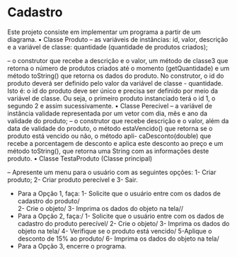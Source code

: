 # Cadastro

Este projeto consiste em implementar um programa a partir de um diagrama.
• Classe Produto
– as variáveis de instâncias: id, valor, descrição e a variável de classe: quantidade
(quantidade de produtos criados);

– o construtor que recebe a descrição e o valor, um método de classe3 que retorna o
número de produtos criados até o momento (getQuantidade) e um método toString()
que retorna os dados do produto. No construtor, o id do produto deverá ser definido
pelo valor da variável de classe - quantidade. Isto é: o id do produto deve ser único
e precisa ser definido por meio da variável de classe. Ou seja, o primeiro produto
instanciado terá o id 1, o segundo 2 e assim sucessivamente.
• Classe Perecivel
– a variável de instância validade representada por um vetor com dia, mês e ano da
validade do produto;
– o construtor que recebe descrição e o valor, além da data de validade do produto, o
método estaVencido() que retorna se o produto está vencido ou não, o método apli-
caDesconto(double) que recebe a porcentagem de desconto e aplica este desconto
ao preço e um método toString(), que retorna uma String com as informações deste
produto.
• Classe TestaProduto (Classe principal)


– Apresente um menu para o usuário com as seguintes opções: 1- Criar produto; 2-
Criar produto perecível e 3- Sair.
* Para a Opção 1, faça:
1- Solicite que o usuário entre com os dados de cadastro do produto/  
2- Crie o objeto/
3- Imprima os dados do objeto na tela//
* Para a Opção 2, faça:/
1- Solicite que o usuário entre com os dados de cadastro do produto perecível/
2- Crie o objeto/
3- Imprima os dados do objeto na tela/
4- Verifique se o produto está vencido/
5-Aplique o desconto de 15% ao produto/ 
6- Imprima os dados do objeto na tela/
* Para a Opção 3, encerre o programa.
